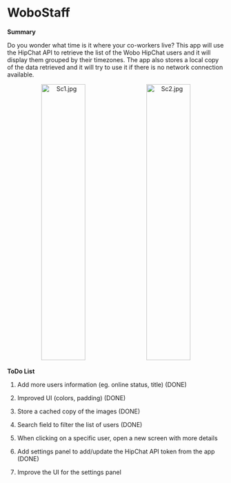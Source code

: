 # WoboStaff

**Summary**

Do you wonder what time is it where your co-workers live?
This app will use the HipChat API to retrieve the list of the Wobo HipChat users and it will display them grouped by their timezones.
The app also stores a local copy of the data retrieved and it will try to use it if there is no network connection available.

<div align="center">
        <img width="45%" height="640px" src="/../screenshots/sc1.jpg" alt="Sc1.jpg"</img>
        <img height="0" width="10px">
        <img width="45%" height="640px" src="/../screenshots/sc2.jpg" alt="Sc2.jpg"</img>
</div>


**ToDo List**

1) Add more users information (eg. online status, title) (DONE)

2) Improved UI (colors, padding) (DONE)

3) Store a cached copy of the images (DONE)

4) Search field to filter the list of users (DONE)

5) When clicking on a specific user, open a new screen with more details

6) Add settings panel to add/update the HipChat API token from the app (DONE)

7) Improve the UI for the settings panel
